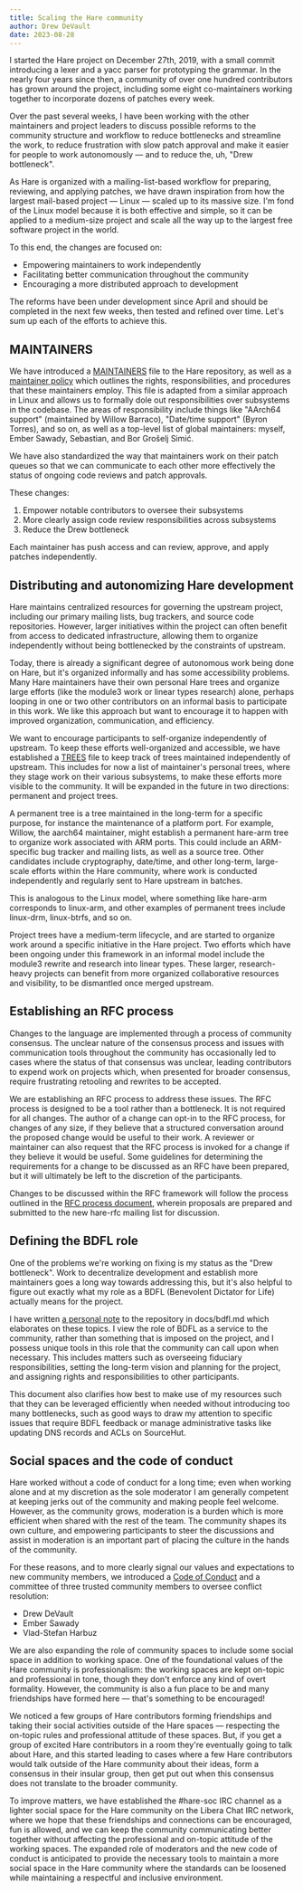 ```yaml
---
title: Scaling the Hare community
author: Drew DeVault
date: 2023-08-28
---
```


I started the Hare project on December 27th, 2019, with a small commit
introducing a lexer and a yacc parser for prototyping the grammar. In the nearly
four years since then, a community of over one hundred contributors has grown
around the project, including some eight co-maintainers working together to
incorporate dozens of patches every week.

Over the past several weeks, I have been working with the other maintainers and
project leaders to discuss possible reforms to the community structure and
workflow to reduce bottlenecks and streamline the work, to reduce frustration
with slow patch approval and make it easier for people to work autonomously
&mdash; and to reduce the, uh, "Drew bottleneck".

As Hare is organized with a mailing-list-based workflow for preparing,
reviewing, and applying patches, we have drawn inspiration from how the largest
mail-based project &mdash; Linux &mdash; scaled up to its massive size. I'm fond
of the Linux model because it is both effective and simple, so it can be applied
to a medium-size project and scale all the way up to the largest free software
project in the world.

To this end, the changes are focused on:

- Empowering maintainers to work independently
- Facilitating better communication throughout the community
- Encouraging a more distributed approach to development

The reforms have been under development since April and should be completed in
the next few weeks, then tested and refined over time. Let's sum up each of the
efforts to achieve this.

## MAINTAINERS

We have introduced a [MAINTAINERS] file to the Hare repository, as well as a
[maintainer policy] which outlines the rights, responsibilities, and procedures
that these maintainers employ. This file is adapted from a similar approach in
Linux and allows us to formally dole out responsibilities over subsystems in the
codebase. The areas of responsibility include things like "AArch64 support"
(maintained by Willow Barraco), "Date/time support" (Byron Torres), and so on,
as well as a top-level list of global maintainers: myself, Ember Sawady,
Sebastian, and Bor Grošelj Simić.

[MAINTAINERS]: https://git.sr.ht/~sircmpwn/hare/tree/master/item/MAINTAINERS
[maintainer policy]: https://git.sr.ht/~sircmpwn/hare/tree/master/item/docs/maintainers.md

We have also standardized the way that maintainers work on their patch queues so
that we can communicate to each other more effectively the status of ongoing
code reviews and patch approvals.

These changes:

1. Empower notable contributors to oversee their subsystems
2. More clearly assign code review responsibilities across subsystems
3. Reduce the Drew bottleneck

Each maintainer has push access and can review, approve, and apply patches
independently.

## Distributing and autonomizing Hare development

Hare maintains centralized resources for governing the upstream project,
including our primary mailing lists, bug trackers, and source code repositories.
However, larger initiatives within the project can often benefit from access to
dedicated infrastructure, allowing them to organize independently without being
bottlenecked by the constraints of upstream.

Today, there is already a significant degree of autonomous work being done on
Hare, but it's organized informally and has some accessibility problems. Many
Hare maintainers have their own personal Hare trees and organize large efforts
(like the module3 work or linear types research) alone, perhaps looping in one
or two other contributors on an informal basis to participate in this work. We
like this approach but want to encourage it to happen with improved
organization, communication, and efficiency.

We want to encourage participants to self-organize independently of upstream. To
keep these efforts well-organized and accessible, we have established a [TREES]
file to keep track of trees maintained independently of upstream. This includes
for now a list of maintainer's personal trees, where they stage work on their
various subsystems, to make these efforts more visible to the community. It will
be expanded in the future in two directions: permanent and project trees.

[TREES]: https://git.sr.ht/~sircmpwn/hare/tree/master/item/TREES

A permanent tree is a tree maintained in the long-term for a specific purpose,
for instance the maintenance of a platform port. For example, Willow, the
aarch64 maintainer, might establish a permanent hare-arm tree to organize work
associated with ARM ports. This could include an ARM-specific bug tracker and
mailing lists, as well as a source tree. Other candidates include cryptography,
date/time, and other long-term, large-scale efforts within the Hare community,
where work is conducted independently and regularly sent to Hare upstream in
batches.

This is analogous to the Linux model, where something like hare-arm corresponds
to linux-arm, and other examples of permanent trees include linux-drm,
linux-btrfs, and so on.

Project trees have a medium-term lifecycle, and are started to organize work
around a specific initiative in the Hare project. Two efforts which have been
ongoing under this framework in an informal model include the module3 rewrite
and research into linear types. These larger, research-heavy projects can
benefit from more organized collaborative resources and visibility, to be
dismantled once merged upstream.

## Establishing an RFC process

Changes to the language are implemented through a process of community
consensus. The unclear nature of the consensus process and issues with
communication tools throughout the community has occasionally led to cases where
the status of that consensus was unclear, leading contributors to expend work on
projects which, when presented for broader consensus, require frustrating
retooling and rewrites to be accepted.

We are establishing an RFC process to address these issues. The RFC process is
designed to be a tool rather than a bottleneck. It is not required for all
changes. The author of a change can opt-in to the RFC process, for changes of
any size, if they believe that a structured conversation around the proposed
change would be useful to their work. A reviewer or maintainer can also request
that the RFC process is invoked for a change if they believe it would be useful.
Some guidelines for determining the requirements for a change to be discussed as
an RFC have been prepared, but it will ultimately be left to the discretion of
the participants.

Changes to be discussed within the RFC framework will follow the process
outlined in the [RFC process document][rfc], wherein proposals are prepared and
submitted to the new hare-rfc mailing list for discussion.

[rfc]: https://git.sr.ht/~sircmpwn/hare/tree/master/item/docs/rfc.md

## Defining the BDFL role

One of the problems we're working on fixing is my status as the "Drew
bottleneck". Work to decentralize development and establish more maintainers
goes a long way towards addressing this, but it's also helpful to figure out
exactly what my role as a BDFL (Benevolent Dictator for Life) actually means for
the project.

I have written [a personal note][bdfl] to the repository in docs/bdfl.md which
elaborates on these topics. I view the role of BDFL as a service to the
community, rather than something that is imposed on the project, and I possess
unique tools in this role that the community can call upon when necessary. This
includes matters such as overseeing fiduciary responsibilities, setting the
long-term vision and planning for the project, and assigning rights and
responsibilities to other participants.

[bdfl]: https://git.sr.ht/~sircmpwn/hare/tree/master/item/docs/bdfl.md

This document also clarifies how best to make use of my resources such that they
can be leveraged efficiently when needed without introducing too many
bottlenecks, such as good ways to draw my attention to specific issues that
require BDFL feedback or manage administrative tasks like updating DNS records
and ACLs on SourceHut.

## Social spaces and the code of conduct

Hare worked without a code of conduct for a long time; even when working alone
and at my discretion as the sole moderator I am generally competent at keeping
jerks out of the community and making people feel welcome. However, as the
community grows, moderation is a burden which is more efficient when shared with
the rest of the team. The community shapes its own culture, and empowering
participants to steer the discussions and assist in moderation is an important
part of placing the culture in the hands of the community.

For these reasons, and to more clearly signal our values and expectations to new
community members, we introduced a [Code of Conduct][coc] and a committee of
three trusted community members to oversee conflict resolution:

[coc]: https://harelang.org/conduct/

- Drew DeVault
- Ember Sawady
- Vlad-Stefan Harbuz

We are also expanding the role of community spaces to include some social space
in addition to working space. One of the foundational values of the Hare
community is professionalism: the working spaces are kept on-topic and
professional in tone, though they don't enforce any kind of overt formality.
However, the community is also a fun place to be and many friendships have
formed here &mdash; that's something to be encouraged!

We noticed a few groups of Hare contributors forming friendships and taking
their social activities outside of the Hare spaces &mdash; respecting the
on-topic rules and professional attitude of these spaces. But, if you get a
group of excited Hare contributors in a room they're eventually going to talk
about Hare, and this started leading to cases where a few Hare contributors
would talk outside of the Hare community about their ideas, form a consensus in
their insular group, then get put out when this consensus does not translate to
the broader community.

To improve matters, we have established the #hare-soc IRC channel as a lighter
social space for the Hare community on the Libera Chat IRC network, where we
hope that these friendships and connections can be encouraged, fun is allowed,
and we can keep the community communicating better together without affecting
the professional and on-topic attitude of the working spaces. The expanded role
of moderators and the new code of conduct is anticipated to provide the
necessary tools to maintain a more social space in the Hare community where the
standards can be loosened while maintaining a respectful and inclusive
environment.
